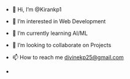 - 👋 Hi, I’m @Kirankp1
- 👀 I’m interested in Web Development
- 🌱 I’m currently learning AI/ML
- 💞️ I’m looking to collaborate on Projects
- 📫 How to reach me divinekp25@gmail.com

-

<!---
Kiranpatil025/Kiranpatil025 is a ✨ special ✨ repository because its `README.md` (this file) appears on your GitHub profile.
You can click the Preview link to take a look at your changes.
--->
